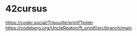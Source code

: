 # 42cursus
https://coder.social/Tripouille/printfTester
https://codeberg.org/UncleReaton/ft_printf/src/branch/main
